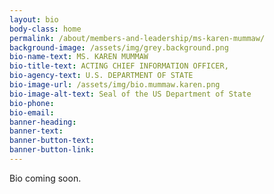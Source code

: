 ```yaml
---
layout: bio
body-class: home
permalink: /about/members-and-leadership/ms-karen-mummaw/
background-image: /assets/img/grey.background.png
bio-name-text: MS. KAREN MUMMAW
bio-title-text: ACTING CHIEF INFORMATION OFFICER,
bio-agency-text: U.S. DEPARTMENT OF STATE
bio-image-url: /assets/img/bio.mummaw.karen.png
bio-image-alt-text: Seal of the US Department of State
bio-phone: 
bio-email: 
banner-heading: 
banner-text: 
banner-button-text: 
banner-button-link: 
---
```

Bio coming soon.

